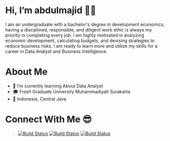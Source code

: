 # Hi, I’m abdulmajid 👋😄

I am an undergraduate with a bachelor's degree in development economics. having a disciplined, responsible, and diligent work ethic is always my priority in completing every job. I am highly motivated in analyzing economic development, calculating budgets, and devising strategies to reduce business risks. I am ready to learn more and utilize my skills for a career in Data Analyst and Business Intelligence.

# About Me
- 🌱 I’m currently learning About Data Analyst
- 🎓 Fresh Graduate University Muhammadiyah Surakarta
- 📍  Indonesia, Central Java

# Connect With Me 😎
> [![Build Status](https://img.shields.io/badge/Gmail-D14836?style=for-the-badge&logo=gmail&logoColor=white)](https://mail.google.com/mail/u/0/#inbox?compose=DmwnWrRrlZZHGtCqCrSVZGNVFxkjQxQNDRHCkxLhvdKMlxKTdvdXDnRPLPDLzmpgWFCNkwvzPgGv)  [![Build Status](https://img.shields.io/badge/LinkedIn-0077B5?style=for-the-badge&logo=linkedin&logoColor=white)](https://www.linkedin.com/in/abdul-majid-b3251a27b/)  [![Build Status](https://img.shields.io/badge/Instagram-E4405F?style=for-the-badge&logo=instagram&logoColor=white)](https://www.instagram.com/asliarab_/)

<!---
abdulmajid04/abdulmajid04 is a ✨ special ✨ repository because its `README.md` (this file) appears on your GitHub profile.
You can click the Preview link to take a look at your changes.
--->
